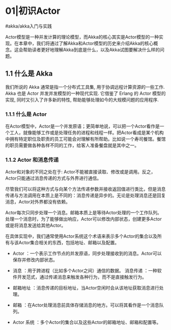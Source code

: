 # 01|初识Actor

#akka/akka入门与实践

Actor模型是一种并发计算的理论模型，而Akka的核心其实是Actor模型的一种实现。在本章中，我们将通过了解Akka和Actor模型的历史来介绍Akka的核心概念。这会帮助读者更好地理解Akka到底是什么，以及Akka试图要解决什么样的问题。



## 1.1 什么是 Akka

我们所说的 Akka 通常是指一个分布式工具集, 用于协调远程计算资源的一些工作. Akka 也是 Actor 并发并发模型的一种现代实现. 它借鉴了 Erlang 的 Actor 模型的实现, 同时又引入了许多新的特性, 帮助能够处理如今的大规模问题的应用程序.

### 1.1.1 什么是 Actor

在Actor模型中，Actor是一个并发原语；更简单地说，可以把一个Actor看作是一个工人，就像能够工作或是处理任务的进程和线程一样。把Actor看成是某个机构中拥有特定职位及职责的员工可能会对理解有所帮助。比如说一个寿司餐馆。餐馆的职员需要做各种各样不同的工作，给客人准备餐盘就是其中之一。

### 1.1.2 Actor 和消息传递

Actor和对象的不同之处在于: Actor不能被直接读取、修改或是调用。反之，Actor只能通过消息传递的方式与外界进行通信。

尽管我们可以将这种方式与向某个方法传递参数并接收返回值进行类比，但是消息传递与方法调用在本质上是不同的：消息传递是异步的。无论是处理消息还是回复消息，Actor对外界都没有依赖。

Actor每次只同步处理一个消息。邮箱本质上是等待Actor处理的一个工作队列。处理一个消息时，为了能够做出响应，Actor可以修改内部状态，创建更多Actor或是将消息发送给其他Actor。

在具体实现中，我们通常使用Actor系统这个术语来表示多个Actor的集合以及所有与该Actor集合相关的东西，包括地址、邮箱以及配置。

- Actor ：一个表示工作节点的并发原语，同步处理接收到的消息。Actor可以保存并修改内部状态。
- 消息 ：用于跨进程（比如多个Actor之间）通信的数据。
  消息传递 ：一种软件开发范式，通过传递消息来触发各种行为，而不是直接触发行为。
- 邮箱地址 ：消息传递的目标地址，当Actor空闲时会从该地址获取消息进行处理。
- 邮箱 ：在Actor处理消息前具体存储消息的地方。可以将其看作是一个消息队列。

- Actor 系统 ：多个Actor的集合以及这些Actor的邮箱地址、邮箱和配置等。

